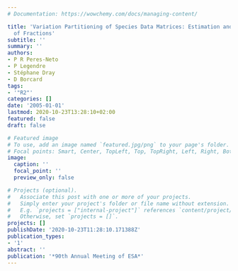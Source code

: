 ```yaml
---
# Documentation: https://wowchemy.com/docs/managing-content/

title: 'Variation Partitioning of Species Data Matrices: Estimation and Comparison
  of Fractions'
subtitle: ''
summary: ''
authors:
- P R Peres-Neto
- P Legendre
- Stéphane Dray
- D Borcard
tags:
- '"R2"'
categories: []
date: '2005-01-01'
lastmod: 2020-10-23T13:28:10+02:00
featured: false
draft: false

# Featured image
# To use, add an image named `featured.jpg/png` to your page's folder.
# Focal points: Smart, Center, TopLeft, Top, TopRight, Left, Right, BottomLeft, Bottom, BottomRight.
image:
  caption: ''
  focal_point: ''
  preview_only: false

# Projects (optional).
#   Associate this post with one or more of your projects.
#   Simply enter your project's folder or file name without extension.
#   E.g. `projects = ["internal-project"]` references `content/project/deep-learning/index.md`.
#   Otherwise, set `projects = []`.
projects: []
publishDate: '2020-10-23T11:28:10.171388Z'
publication_types:
- '1'
abstract: ''
publication: '*90th Annual Meeting of ESA*'
---
```

